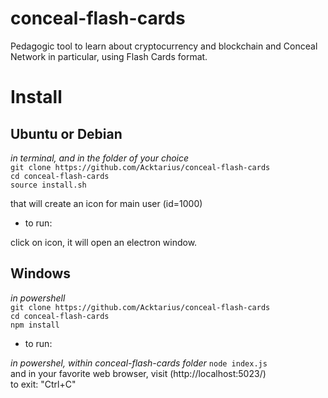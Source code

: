 # conceal-flash-cards
Pedagogic tool to learn about cryptocurrency and blockchain and Conceal Network in particular, using Flash Cards format.


# Install 
## Ubuntu or Debian
*in terminal, and in the folder of your choice*  
`git clone https://github.com/Acktarius/conceal-flash-cards`  
`cd conceal-flash-cards`  
`source install.sh`  

that will create an icon for main user (id=1000)

* to run:

click on icon, it will open an electron window.  

## Windows
*in powershell*    
`git clone https://github.com/Acktarius/conceal-flash-cards`  
`cd conceal-flash-cards`  
`npm install`  

* to run:  

*in powershel, within conceal-flash-cards folder*
`node index.js`  
and in your favorite web browser, visit (http://localhost:5023/)  
to exit:
"Ctrl+C"  